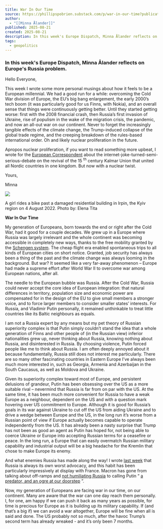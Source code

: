 ```yaml
---
title: War In Our Time
source: https://phillipspobrien.substack.com/p/war-in-our-time?publication_id=1176440&post_id=171495612&isFreemail=true&r=7br8e&triedRedirect=true
author:
  - "[[Minna Ålander]]"
published: 2025-08-21
created: 2025-08-21
description: In this week's Europe Dispatch, Minna Ålander reflects on Europe's Russia problem.
tags:
  - geopolitics
---
```

### In this week's Europe Dispatch, Minna Ålander reflects on Europe's Russia problem.

Hello Everyone,

This week I wrote some more personal musings about how it feels to be a European millennial. We had a good run for a while: overcoming the Cold War division of Europe, the EU’s big bang enlargement, the early 2000’s tech boom (it was particularly good for us Finns, with Nokia), and an overall sense that things were continuously getting better. Until they started getting worse: first with the 2008 financial crash, then Russia’s first invasion of Ukraine, rise of populism in the wake of the migration crisis, the pandemic, and now an all-out war on our continent. Never to forget the increasingly tangible effects of the climate change, the Trump-induced collapse of the global trade regime, and the creeping breakdown of the rules-based international order. Oh and likely nuclear proliferation in the future.

Apropos nuclear proliferation, if you want to read something more upbeat, I wrote for the [European Correspondent](https://europeancorrespondent.com/en/r/are-you-ready-for-nordic-nukes) about the internet-joke-turned-semi-serious-debate on the revival of the 15 <sup>th</sup> century Kalmar Union that united all Nordic countries in one kingdom. But now with a nuclear twist.

Yours,

Minna

![](https://substackcdn.com/image/fetch/$s_!RY10!,w_424,c_limit,f_webp,q_auto:good,fl_progressive:steep/https%3A%2F%2Fsubstack-post-media.s3.amazonaws.com%2Fpublic%2Fimages%2Fbb9d3bf5-5abe-4e60-b243-1c3fb5a71c7e_4000x2670.jpeg)

A girl rides a bike past a damaged residential building in Irpin, the Kyiv region on 4 August 2022. Photo by: Elena Tita

**War In Our Time**

My generation of Europeans, born towards the end or right after the Cold War, had it good for a couple decades. We grew up in a Europe where Russia was largely irrelevant and the whole continent was becoming accessible in completely new ways, thanks to the free mobility granted by the [Schengen system](https://www.consilium.europa.eu/en/policies/schengen-area/). The cheap flight era enabled spontaneous trips to all kinds of European cities on short notice. Granted, job security has always been a thing of the past and the climate change was always looming in the background. But war? It seemed like a very far-away phenomenon – Europe had made a supreme effort after World War II to overcome war among European nations, after all.

The needle to the European bubble was Russia. After the Cold War, Russia could never accept the core idea of European integration: that natural differences in territory, population size and economic power are compensated for in the design of the EU to give small members a stronger voice, and to force larger members to consider smaller states’ interests. For Russia, and Vladimir Putin personally, it remained unthinkable to treat little countries like its Baltic neighbours as equals.

I am not a Russia expert by any means but my pet theory of Russian superiority complex is that Putin simply couldn’t stand the idea that a whole generation of Finns and other people of (in the Russian view) inferior nationalities grew up, never thinking about Russia, knowing nothing about Russia, and disinterested in Russia. By choosing violence, Putin forced people like me to think about Russia. I am often deeply annoyed about it because fundamentally, Russia still does not interest me particularly. There are so many other fascinating countries in Eastern Europe I’ve always been much more interested in, such as Georgia, Armenia and Azerbaijan in the South Caucasus, as well as Moldova and Ukraine.

Given its superiority complex toward most of Europe, and persistent delusions of grandeur, Putin has been obsessing over the US as a more suitable rival – nevermind that Russia is far from on par with the US. At the same time, it has been much more convenient for Russia to have a weak Europe as a neighbour, dependent on the US and with a question mark hovering over US commitment to Europe. Although it is good for Russia’s goals in its war against Ukraine to cut off the US from aiding Ukraine and to drive a wedge between Europe and the US, in the long run it’s worse from a Russian point of view if Europe actually becomes capable to operate independently from the US. It has already been a nasty surprise that Trump has not been as good an agent as Putin has hoped for, not being able to coerce Ukraine or Europe into accepting Russian terms for a ceasefire or peace. In the long run, a Europe that can easily overmatch Russian military capability and industrial output will be a big headache for the Kremlin that chose to make Europe its enemy.

And what enemies Russia has made along the way! I wrote [last week](https://phillipspobrien.substack.com/p/a-tripp-to-the-south-caucasus) that Russia is always its own worst advocacy, and this habit has been particularly impressively at display with France. Macron has gone from talking about off-ramps and [not humiliating Russia](https://www.politico.eu/article/macron-putin-ukraine-invasion-mistake/) to calling Putin “ [a predator, and an ogre at our doorstep](https://www.nytimes.com/2025/08/19/world/europe/macron-putin-predator-russia-ukraine-war.html) ”.

Now, my generation of Europeans are facing war in our time, on our continent. Many are aware that the war can one day reach them personally. I, for one, am happy if we can push it back as many years as possible, for time is precious for Europe as it is building up its military capability. If (and that’s a big if) we can avoid a war altogether, Europe will be fine when all is said and done. The US probably not so much, after the havoc Trump’s second term has already wreaked - and it’s only been 7 months.